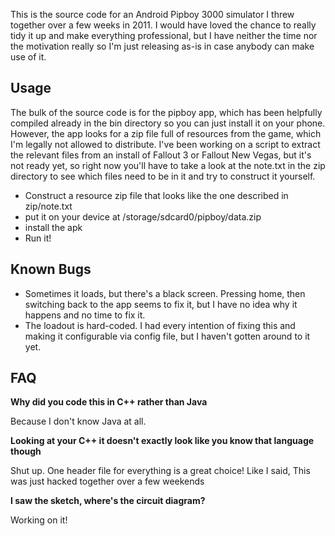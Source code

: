 This is the source code for an Android Pipboy 3000 simulator I threw together over a few weeks in 2011. I would have loved the chance to really tidy it up and make everything professional, but I have neither the time nor the motivation really so I'm just releasing as-is in case anybody can make use of it.

Usage
-----
The bulk of the source code is for the pipboy app, which has been helpfully compiled already in the bin directory so you can just install it on your phone. However, the app looks for a zip file full of resources from the game, which I'm legally not allowed to distribute. I've been working on a script to extract the relevant files from an install of Fallout 3 or Fallout New Vegas, but it's not ready yet, so right now you'll have to take a look at the note.txt in the zip directory to see which files need to be in it and try to construct it yourself.

 - Construct a resource zip file that looks like the one described in zip/note.txt
 - put it on your device at /storage/sdcard0/pipboy/data.zip
 - install the apk
 - Run it!

Known Bugs
----------
 - Sometimes it loads, but there's a black screen. Pressing home, then switching back to the app seems to fix it, but I have no idea why it happens and no time to fix it.
 - The loadout is hard-coded. I had every intention of fixing this and making it configurable via config file, but I haven't gotten around to it yet.

FAQ
---
 **Why did you code this in C++ rather than Java**

 Because I don't know Java at all. 


 **Looking at your C++ it doesn't exactly look like you know that language though**

 Shut up. One header file for everything is a great choice! Like I said, This was just hacked together over a few weekends

 **I saw the sketch, where's the circuit diagram?**

 Working on it!
